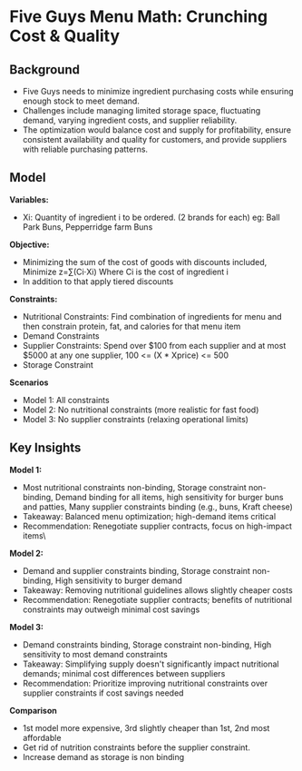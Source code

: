 # **Five Guys Menu Math: Crunching Cost & Quality**
## **Background**
- Five Guys needs to minimize ingredient purchasing costs while ensuring enough stock to meet demand.
- Challenges include managing limited storage space, fluctuating demand, varying ingredient costs, and supplier reliability.
- The optimization would balance cost and supply for profitability, ensure consistent availability and quality for customers, and provide suppliers with reliable purchasing patterns.

## **Model**
**Variables:**
- Xi: Quantity of ingredient i to be ordered. (2 brands for each) eg: Ball Park Buns, Pepperridge farm Buns

**Objective:**
- Minimizing the sum of the cost of goods with discounts included, Minimize z=∑(Ci⋅Xi) Where Ci is the cost of ingredient i
- In addition to that apply tiered discounts 

**Constraints:**
- Nutritional Constraints: Find combination of ingredients for menu and then constrain protein, fat, and calories for that menu item
- Demand Constraints
- Supplier Constraints: Spend over $100 from each supplier and at most $5000 at any one supplier, 100 <= (X * Xprice) <= 500
- Storage Constraint
  
**Scenarios**
- Model 1: All constraints
- Model 2: No nutritional constraints (more realistic for fast food)
- Model 3: No supplier constraints (relaxing operational limits)
  
## **Key Insights**
**Model 1:**
- Most nutritional constraints non-binding, Storage constraint non-binding, Demand binding for all items, high sensitivity for burger buns and patties, Many supplier constraints binding (e.g., buns, Kraft cheese)
- Takeaway: Balanced menu optimization; high-demand items critical
- Recommendation: Renegotiate supplier contracts, focus on high-impact items\

**Model 2:**
- Demand and supplier constraints binding, Storage constraint non-binding, High sensitivity to burger demand
- Takeaway: Removing nutritional guidelines allows slightly cheaper costs
- Recommendation: Renegotiate supplier contracts; benefits of nutritional constraints may outweigh minimal cost savings

**Model 3:**
- Demand constraints binding, Storage constraint non-binding, High sensitivity to most demand constraints
- Takeaway: Simplifying supply doesn't significantly impact nutritional demands; minimal cost differences between suppliers
- Recommendation: Prioritize improving nutritional constraints over supplier constraints if cost savings needed

**Comparison**
- 1st model more expensive, 3rd slightly cheaper than 1st, 2nd most affordable
- Get rid of nutrition constraints before the supplier constraint.
- Increase demand as storage is non binding

